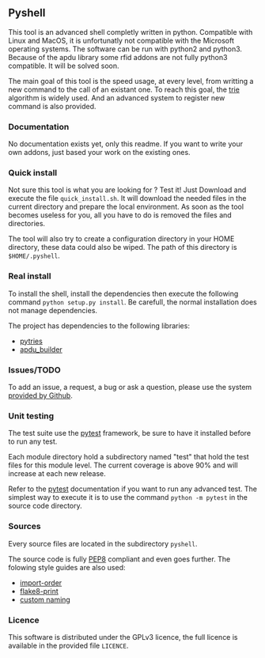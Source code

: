 ## Pyshell ##

This tool is an advanced shell completly written in python.
Compatible with Linux and MacOS, it is unfortunatly not compatible
with the Microsoft operating systems.
The software can be run with python2 and python3.
Because of the apdu library some rfid addons are not fully python3 compatible.
It will be solved soon.

The main goal of this tool is the speed usage, at every level, from writting
a new command to the call of an existant one. To reach this goal,
the [trie](http://en.wikipedia.org/wiki/Trie) algorithm is widely used.
And an advanced system to register new command is also provided.

### Documentation ###

No documentation exists yet, only this readme. If you want to write your own
addons, just based your work on the existing ones.

### Quick install ###

Not sure this tool is what you are looking for ? Test it! Just Download and
execute the file `quick_install.sh`.
It will download the needed files in the current directory and prepare the
local environment. As soon as the tool becomes useless for you, all you
have to do is removed the files and directories.

The tool will also try to create a configuration directory in your HOME
directory, these data could also be wiped. The path of this directory is
`$HOME/.pyshell`.

### Real install ###

To install the shell, install the dependencies then execute the following
command `python setup.py install`.
Be carefull, the normal installation does not manage dependencies.

The project has dependencies to the following libraries:
* [pytries](https://github.com/djoproject/pytries)
* [apdu_builder](https://github.com/djoproject/apdu_builder)

### Issues/TODO ###

To add an issue, a request, a bug or ask a question, please use the
system [provided by Github](https://github.com/djoproject/pyshell/issues).

### Unit testing ###

The test suite use the [pytest](https://docs.pytest.org/en/latest/) framework,
be sure to have it installed before to run any test.

Each module directory hold a subdirectory named "test" that hold the test
files for this module level. The current coverage is above 90% and will
increase at each new release.

Refer to the [pytest](https://docs.pytest.org/en/latest/) documentation if you
want to run any advanced test. The simplest way to execute it is to use
the command `python -m pytest` in the source code directory.

### Sources ###

Every source files are located in the subdirectory `pyshell`.

The source code is fully [PEP8](https://www.python.org/dev/peps/pep-0008)
compliant and even goes further. The folowing style guides are also used:
* [import-order](https://pypi.python.org/pypi/import-order)
* [flake8-print](https://pypi.python.org/pypi/flake8-print)
* [custom naming](https://github.com/djoproject/pep8-naming)

### Licence ###

This software is distributed under the GPLv3 licence, the full licence is
available in the provided file `LICENCE`.

